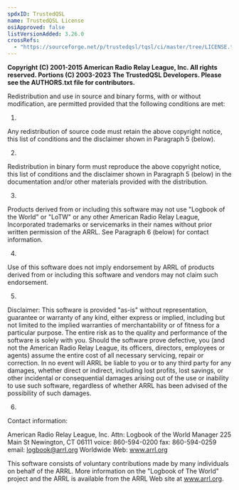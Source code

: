 ```yaml
---
spdxID: TrustedQSL
name: TrustedQSL License
osiApproved: false
listVersionAdded: 3.26.0
crossRefs: 
  - "https://sourceforge.net/p/trustedqsl/tqsl/ci/master/tree/LICENSE.txt"
---
```


**Copyright (C) 2001-2015 American Radio Relay League, Inc. All rights reserved. Portions (C) 2003-2023 The TrustedQSL Developers. Please see the AUTHORS.txt file for contributors.**

Redistribution and use in source and binary forms, with or without modification, are permitted provided that the following conditions are met:

1.
  Any redistribution of source code must retain the above copyright notice, this list of conditions and the disclaimer shown in Paragraph 5 (below).

2.
  Redistribution in binary form must reproduce the above copyright notice, this list of conditions and the disclaimer shown in Paragraph 5 (below) in the documentation and/or other materials provided with the distribution.

3.
  Products derived from or including this software may not use "Logbook of the World" or "LoTW" or any other American Radio Relay League, Incorporated trademarks or servicemarks in their names without prior written permission of the ARRL. See Paragraph 6 (below) for contact information.

4.
  Use of this software does not imply endorsement by ARRL of products derived from or including this software and vendors may not claim such endorsement.

5.
  Disclaimer: This software is provided "as-is" without representation, guarantee or warranty of any kind, either express or implied, including but not limited to the implied warranties of merchantability or of fitness for a particular purpose. The entire risk as to the quality and performance of the software is solely with you. Should the software prove defective, you (and not the American Radio Relay League, its officers, directors, employees or agents) assume the entire cost of all necessary servicing, repair or correction. In no event will ARRL be liable to you or to any third party for any damages, whether direct or indirect, including lost profits, lost savings, or other incidental or consequential damages arising out of the use or inability to use such software, regardless of whether ARRL has been advised of the possibility of such damages.

6.
  Contact information:

  American Radio Relay League, Inc. Attn: Logbook of the World Manager 225 Main St Newington, CT 06111 voice: 860-594-0200 fax: 860-594-0259 email: logbook@arrl.org Worldwide Web: www.arrl.org

This software consists of voluntary contributions made by many individuals on behalf of the ARRL. More information on the "Logbook of The World" project and the ARRL is available from the ARRL Web site at www.arrl.org.
